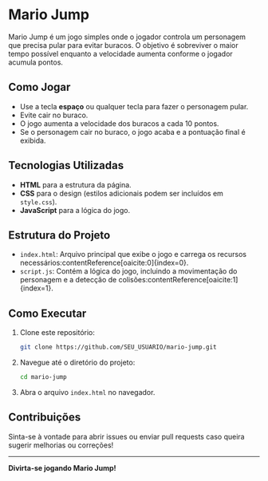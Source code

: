 # Mario Jump

Mario Jump é um jogo simples onde o jogador controla um personagem que precisa pular para evitar buracos. O objetivo é sobreviver o maior tempo possível enquanto a velocidade aumenta conforme o jogador acumula pontos.

## Como Jogar

- Use a tecla **espaço** ou qualquer tecla para fazer o personagem pular.
- Evite cair no buraco.
- O jogo aumenta a velocidade dos buracos a cada 10 pontos.
- Se o personagem cair no buraco, o jogo acaba e a pontuação final é exibida.

## Tecnologias Utilizadas

- **HTML** para a estrutura da página.
- **CSS** para o design (estilos adicionais podem ser incluídos em `style.css`).
- **JavaScript** para a lógica do jogo.

## Estrutura do Projeto

- `index.html`: Arquivo principal que exibe o jogo e carrega os recursos necessários&#8203;:contentReference[oaicite:0]{index=0}.
- `script.js`: Contém a lógica do jogo, incluindo a movimentação do personagem e a detecção de colisões&#8203;:contentReference[oaicite:1]{index=1}.

## Como Executar

1. Clone este repositório:
    ```bash
    git clone https://github.com/SEU_USUARIO/mario-jump.git
    ```
2. Navegue até o diretório do projeto:
    ```bash
    cd mario-jump
    ```
3. Abra o arquivo `index.html` no navegador.

## Contribuições

Sinta-se à vontade para abrir issues ou enviar pull requests caso queira sugerir melhorias ou correções!

---

**Divirta-se jogando Mario Jump!**
